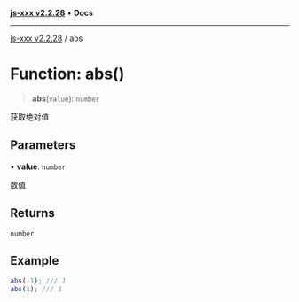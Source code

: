 [**js-xxx v2.2.28**](../README.md) • **Docs**

***

[js-xxx v2.2.28](../README.md) / abs

# Function: abs()

> **abs**(`value`): `number`

获取绝对值

## Parameters

• **value**: `number`

数值

## Returns

`number`

## Example

```ts
abs(-1); /// 1
abs(1); /// 1
```
